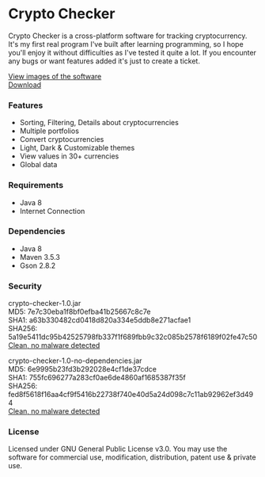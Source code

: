 # Crypto Checker
Crypto Checker is a cross-platform software for tracking cryptocurrency. It's my first real program I've built after learning programming, so I hope you'll enjoy it without difficulties as I've tested it quite a lot. If you encounter any bugs or want features added it's just to create a ticket.

[View images of the software](https://imgur.com/a/XpPJs)
<br/>[Download](https://github.com/Johandrex/crypto-checker/releases)

### Features
- Sorting, Filtering, Details about cryptocurrencies
- Multiple portfolios
- Convert cryptocurrencies
- Light, Dark & Customizable themes
- View values in 30+ currencies
- Global data

### Requirements
- Java 8
- Internet Connection

### Dependencies
- Java 8
- Maven 3.5.3
- Gson 2.8.2

### Security
crypto-checker-1.0.jar
<br/>MD5: 7e7c30eba1f8bf0efba41b25667c8c7e
<br/>SHA1: a63b330482cd0418d820a334e5ddb8e271acfae1
<br/>SHA256: 5a19e5411dc95b42525798fb337f1f689fbb9c32c085b2578f6189f02fe47c50
<br/>[Clean, no malware detected](https://www.virustotal.com/#/file/5a19e5411dc95b42525798fb337f1f689fbb9c32c085b2578f6189f02fe47c50/detection)

crypto-checker-1.0-no-dependencies.jar
<br/>MD5: 6e9995b23fd3b292028e4cf1de37cdce
<br/>SHA1: 755fc696277a283cf0ae6de4860af1685387f35f
<br/>SHA256: fed8f5618f16aa4cf9f5416b22738f740e40d5a24d098c7c11ab92962ef3d494
<br/>[Clean, no malware detected](https://www.virustotal.com/#/file/fed8f5618f16aa4cf9f5416b22738f740e40d5a24d098c7c11ab92962ef3d494/detection)

### License
Licensed under GNU General Public License v3.0. You may use the software for commercial use, modification, distribution, patent use & private use.
